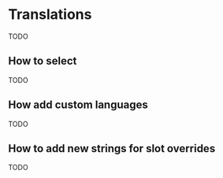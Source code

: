 # Translations

TODO

## How to select

TODO

## How add custom languages

TODO

## How to add new strings for slot overrides

TODO

